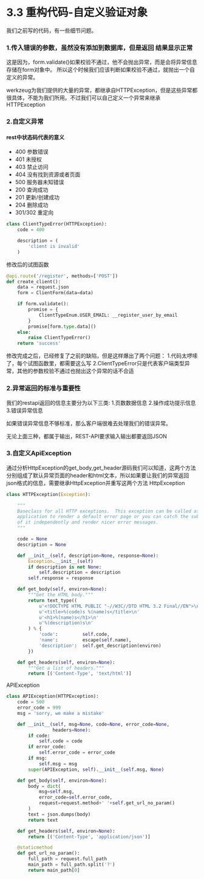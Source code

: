 # 3.3 重构代码-自定义验证对象

我们之前写的代码，有一些细节问题。

### 1.传入错误的参数，虽然没有添加到数据库，但是返回 结果显示正常

这是因为，form.validate()如果校验不通过，他不会抛出异常，而是会将异常信息存储在form对象中。
所以这个时候我们应该判断如果校验不通过，就抛出一个自定义的异常。


werkzeug为我们提供的大量的异常，都继承自HTTPException，但是这些异常都很具体，不能为我们所用。不过我们可以自己定义一个异常来继承HTTPException


### 2.自定义异常

#### rest中状态码代表的意义
- 400 参数错误
- 401 未授权
- 403 禁止访问
- 404 没有找到资源或者页面
- 500 服务器未知错误
- 200 查询成功
- 201 更新/创建成功
- 204 删除成功
- 301/302 重定向

```python
class ClientTypeError(HTTPException):
    code = 400

    description = (
        'client is invalid'
    )
```

修改后的试图函数
```python
@api.route('/register', methods=['POST'])
def create_client():
    data = request.json
    form = ClientForm(data=data)

    if form.validate():
        promise = {
            ClientTypeEnum.USER_EMAIL: __register_user_by_email
        }
        promise[form.type.data]()
    else:
        raise ClientTypeError()
    return 'success'
```

修改完成之后，已经修复了之前的缺陷，但是这样爆出了两个问题：
1.代码太啰嗦了，每个试图函数里，都需要这么写
2.ClientTypeError只是代表客户端类型异常，其他的参数校验不通过也抛出这个异常的话不合适


### 2.异常返回的标准与重要性
我们的restapi返回的信息主要分为以下三类:
1.页数数据信息
2.操作成功提示信息
3.错误异常信息

如果错误异常信息不够标准，那么客户端很难去处理我们的错误异常。

无论上面三种，都属于输出，REST-API要求输入输出都要返回JSON


### 3.自定义ApiException

通过分析HttpException的get_body,get_header源码我们可以知道，这两个方法分别组成了默认异常页面的header和html文本，所以如果要让我们的异常返回json格式的信息，需要继承HttpException并重写这两个方法
HttpException
```python
class HTTPException(Exception):

    """
    Baseclass for all HTTP exceptions.  This exception can be called as WSGI
    application to render a default error page or you can catch the subclasses
    of it independently and render nicer error messages.
    """

    code = None
    description = None

    def __init__(self, description=None, response=None):
        Exception.__init__(self)
        if description is not None:
            self.description = description
        self.response = response

    def get_body(self, environ=None):
        """Get the HTML body."""
        return text_type((
            u'<!DOCTYPE HTML PUBLIC "-//W3C//DTD HTML 3.2 Final//EN">\n'
            u'<title>%(code)s %(name)s</title>\n'
            u'<h1>%(name)s</h1>\n'
            u'%(description)s\n'
        ) % {
            'code':         self.code,
            'name':         escape(self.name),
            'description':  self.get_description(environ)
        })

    def get_headers(self, environ=None):
        """Get a list of headers."""
        return [('Content-Type', 'text/html')]
```


APIException
```python
class APIException(HTTPException):
    code = 500
    error_code = 999
    msg = 'sorry, we make a mistake'

    def __init__(self, msg=None, code=None, error_code=None,
                 headers=None):
        if code:
            self.code = code
        if error_code:
            self.error_code = error_code
        if msg:
            self.msg = msg
        super(APIException, self).__init__(self.msg, None)

    def get_body(self, environ=None):
        body = dict(
            msg=self.msg,
            error_code=self.error_code,
            request=request.method+' '+self.get_url_no_param()
        )
        text = json.dumps(body)
        return text

    def get_headers(self, environ=None):
        return [('Content-Type', 'application/json')]

    @staticmethod
    def get_url_no_param():
        full_path = request.full_path
        main_path = full_path.split('?')
        return main_path[0]

```
